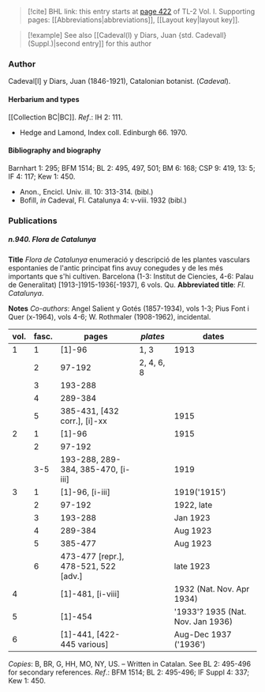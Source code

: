 > [!cite] BHL link: this entry starts at [page 422](https://www.biodiversitylibrary.org/item/103414#page/470/mode/1up) of TL-2 Vol. I.
> Supporting pages: [[Abbreviations|abbreviations]], [[Layout key|layout key]].

> [!example] See also [[Cadeval(l) y Diars, Juan {std. Cadevall} (Suppl.)|second entry]] for this author

### Author

Cadeval\[l\] y Diars, Juan (1846-1921), Catalonian botanist. (*Cadeval*).

#### Herbarium and types

[[Collection BC|BC]].
*Ref*.: IH 2: 111.
- Hedge and Lamond, Index coll. Edinburgh 66. 1970.

#### Bibliography and biography

Barnhart 1: 295; BFM 1514; BL 2: 495, 497, 501; BM 6: 168; CSP 9: 419, 13: 5; IF 4: 117; Kew 1: 450.
- Anon., Encicl. Univ. ill. 10: 313-314. (bibl.)
- Bofill, *in* Cadeval, Fl. Catalunya 4: v-viii. 1932 (bibl.)

### Publications

##### n.940. Flora de Catalunya

**Title**
*Flora de Catalunya* enumeració y descripció de les plantes vasculars espontanies de l'antic principat fins avuy conegudes y de les més importants que s'hi cultiven. Barcelona (1-3: Institut de Ciencies, 4-6: Palau de Generalitat) \[1913-\]1915-1936\[-1937\], 6 vols. Qu.
**Abbreviated title**: *Fl. Catalunya*.

**Notes**
*Co-authors*: Angel Salient y Gotés (1857-1934), vols 1-3; Pius Font i Quer (x-1964), vols 4-6; W. Rothmaler (1908-1962), incidental.

|vol.	|fasc.	|pages	|*plates*	|dates|
|---	|---	|---	|---	|---	|
|1	|1	|\[1\]-96	|1, 3	|1913|
|	|2	|97-192	|2, 4, 6, 8|
|	|3	|193-288|
|	|4	|289-384|
|	|5	|385-431, \[432 corr.\], \[i\]-xx	|	|1915|
|2	|1	|\[1\]-96	|	|1915|
|	|2	|97-192|
|	|3-5	|193-288, 289-384, 385-470, \[i-iii\]	|	|1919|
|3	|1	|\[1\]-96, \[i-iii\]	|	|1919('1915')|
|	|2	|97-192	|	|1922, late|
|	|3	|193-288	|	|Jan 1923|
|	|4	|289-384	|	|Aug 1923|
|	|5	|385-477	|	|Aug 1923|
|	|6	|473-477 \[repr.\], 478-521, 522 \[adv.\]	|	|late 1923|
|4	|	|\[1\]-481, \[i-viii\]	|	|1932 (Nat. Nov. Apr 1934)|
|5	|	|\[1\]-454	|	|'1933'? 1935 (Nat. Nov. Jan 1936)|
|6	|	|\[1\]-441, \[422-445 various\]	|	|Aug-Dec 1937 ('1936')|

*Copies*: B, BR, G, HH, MO, NY, US. – Written in Catalan. See BL 2: 495-496 for secondary references.
*Ref*.: BFM 1514; BL 2: 495-496; IF Suppl 4: 337; Kew 1: 450.


